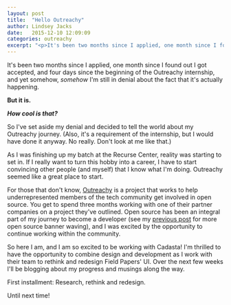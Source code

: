 ```yaml
---
layout: post
title:  "Hello Outreachy"
author: Lindsey Jacks
date:   2015-12-10 12:09:09
categories: outreachy
excerpt: "<p>It's been two months since I applied, one month since I found out I got accepted, and four days since the beginning of the Outreachy internship, and yet somehow, <em>somehow</em> I'm still in denial about the fact that it's actually happening. But it is!</p>"
---
```


It's been two months since I applied, one month since I found out I got accepted, and four days since the beginning of the Outreachy internship, and yet somehow, _somehow_ I'm still in denial about the fact that it's actually happening.

**But it is.**

**_How cool is that?_**

So I've set aside my denial and decided to tell the world about my Outreachy journey. (Also, it's a requirement of the internship, but I would have done it anyway. No really. Don't look at me like that.)

As I was finishing up my batch at the Recurse Center, reality was starting to set in. If I really want to turn this hobby into a career, I have to start convincing other people (and myself) that I know what I'm doing. Outreachy seemed like a great place to start.

For those that don't know, [Outreachy](https://gnome.org/outreachy/) is a project that works to help underrepresented members of the tech community get involved in open source. You get to spend three months working with one of their partner companies on a project they've outlined. Open source has been an integral part of my journey to become a developer (see my [previous post](http://linzjax.github.io/my/experiences/2015/10/29/why-open-source-is-important-for-new-coders.html) for more open source banner waving), and I was excited by the opportunity to continue working within the community.

So here I am, and I am so excited to be working with Cadasta! I'm thrilled to have the opportunity to combine design and development as I work with their team to rethink and redesign Field Papers' UI. Over the next few weeks I'll be blogging about my progress and musings along the way. 

First installment: Research, rethink and redesign.

Until next time!
